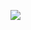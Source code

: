 ![](https://github.com/mona-baharlou/SimpleFoodPrj/blob/master/app/src/main/res/drawable/GIF_20240519_153754_637.gif)
